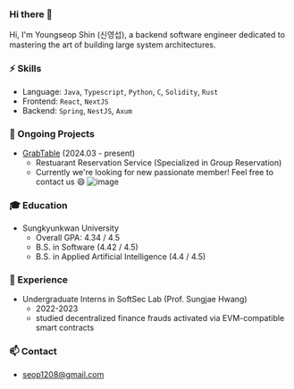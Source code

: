 ### Hi there 👋

Hi, I'm Youngseop Shin (신영섭), a backend software engineer dedicated to mastering the art of building large system architectures.

### ⚡ Skills
- Language: `Java`, `Typescript`, `Python`, `C`, `Solidity`, `Rust`
- Frontend: `React`, `NextJS`
- Backend: `Spring`, `NestJS`, `Axum`

### 🌱 Ongoing Projects

- [GrabTable](https://github.com/GrabTable/GrabTable/) (2024.03 - present)
  - Restuarant Reservation Service (Specialized in Group Reservation)
  - Currently we're looking for new passionate member! Feel free to contact us 😄
![image](https://github.com/000sub/000sub/assets/85350805/bbd0b9e8-3b85-4458-9116-5bca76e39e71)


### 🎓 Education
- Sungkyunkwan University
  - Overall GPA: 4.34 / 4.5
  - B.S. in Software (4.42 / 4.5)
  - B.S. in Applied Artificial Intelligence (4.4 / 4.5)

### 👯 Experience
  - Undergraduate Interns in SoftSec Lab (Prof. Sungjae Hwang)
    - 2022-2023
    - studied decentralized finance frauds activated via EVM-compatible smart contracts

### 📫 Contact
- seop1208@gmail.com


<!--
**000sub/000sub** is a ✨ _special_ ✨ repository because its `README.md` (this file) appears on your GitHub profile.


Here are some ideas to get you started:

- 🔭 I’m currently working on ...
- 🌱 I’m currently learning at SKKU
- 👯 I’m looking to collaborate on ...
- 🤔 I’m looking for help with ...
- 💬 Ask me about ...
- 📫 How to reach me: ...
- 😄 Pronouns: ...
- ⚡ Fun fact: ...
-->

<!--
![Top Langs](https://github-readme-stats.vercel.app/api/top-langs/?username=000sub&count_private=true&layout=compact&theme=dark)
[![Solved.ac 프로필](http://mazassumnida.wtf/api/generate_badge?boj=dt2980)](https://solved.ac/dt2980)
-->
